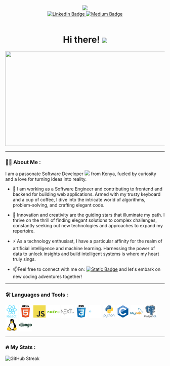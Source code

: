 <div id='header' align='center'>
  <img src='https://media.giphy.com/media/paTz7UZbPfTZFRYnnB/giphy.gif' width='100'/>
  <div id='badges'>
    <a href='https://www.linkedin.com/in/mercychelangatkorir/'>
      <img src='https://img.shields.io/badge/LinkedIn-blue?style=for-the-badge&logo=linkedin&logoColor=white' alt='LinkedIn Badge' />
    </a>
    <a href='https://medium.com/@mcthegreat78'>
      <img src='https://img.shields.io/badge/Medium-black?style=for-the-badge&logo=medium&logoColor=white' alt='Medium Badge' />
    </a>
  </div>
  <img src='https://komarev.com/ghpvc/?username=MercyKorir&style=flat-square&color=blue' alt='' />
  <h1>
    Hi there!
    <img src='https://media.giphy.com/media/hvRJCLFzcasrR4ia7z/giphy.gif' width='30px' />
  </h1>
</div>
<div align='center'>
  <img src='https://media.giphy.com/media/L1R1tvI9svkIWwpVYr/giphy.gif' width='600' height='300'/>
</div>

---

### :woman_technologist: About Me :
I am a passonate Software Developer <img src="https://media.giphy.com/media/WUlplcMpOCEmTGBtBW/giphy.gif" width="30"> from Kenya, fueled by curiosity and a love for turning ideas into reality.
- :telescope: I am working as a Software Engineer and contributing to frontend and backend for building web applications. Armed with my trusty keyboard and a cup of coffee, I dive into the intricate world of algorithms, problem-solving, and crafting elegant code.

- :seedling:  Innovation and creativity are the guiding stars that illuminate my path. I thrive on the thrill of finding elegant solutions to complex challenges, constantly seeking out new technologies and approaches to expand my repertoire.

- :zap: As a technology enthusiast, I have a particular affinity for the realm of artificial intelligence and machine learning. Harnessing the power of data to unlock insights and build intelligent systems is where my heart truly sings.

- :mailbox:Feel free to connect with me on: [![Static Badge](https://img.shields.io/badge/LinkedIn-blue?style=plastic&logo=linkedin&logoColor=white)](https://www.linkedin.com/in/mercychelangatkorir/) and let's embark on new coding adventures together!

---

### :hammer_and_wrench: Languages and Tools :
<div>
  <img src='https://github.com/devicons/devicon/blob/master/icons/react/react-original-wordmark.svg' width='40' height='40'/>
  <img src='https://github.com/devicons/devicon/blob/master/icons/html5/html5-original-wordmark.svg' width='40' height='40'/>
  <img src='https://github.com/devicons/devicon/blob/master/icons/javascript/javascript-original.svg' width='40' height='40'/>
  <img src='https://github.com/devicons/devicon/blob/master/icons/nodejs/nodejs-plain-wordmark.svg' width='40' height='40'/>
  <img src='https://github.com/devicons/devicon/blob/master/icons/nextjs/nextjs-original-wordmark.svg' width='40' height='40'/>
  <img src='https://github.com/devicons/devicon/blob/master/icons/css3/css3-original-wordmark.svg' width='40' height='40'/>
  <img src='https://github.com/devicons/devicon/blob/master/icons/tailwindcss/tailwindcss-original-wordmark.svg' width='40' height='40'/>
  <img src='https://github.com/devicons/devicon/blob/master/icons/python/python-original-wordmark.svg' width='40' height='40'/>
  <img src='https://github.com/devicons/devicon/blob/master/icons/c/c-original.svg' width='40' height='40'/>
  <img src='https://github.com/devicons/devicon/blob/master/icons/mysql/mysql-original-wordmark.svg' width='40' height='40'/>
  <img src='https://github.com/devicons/devicon/blob/master/icons/postgresql/postgresql-original-wordmark.svg' width='40' height='40'/>
  <img src='https://github.com/devicons/devicon/blob/master/icons/linux/linux-original.svg' width='40' height='40'/>
  <img src='https://github.com/devicons/devicon/blob/master/icons/django/django-plain-wordmark.svg' width='40' height='40'/>
</div>

---

### :fire: My Stats :
![GitHub Streak](https://github-readme-streak-stats.herokuapp.com/?user=MercyKorir)


